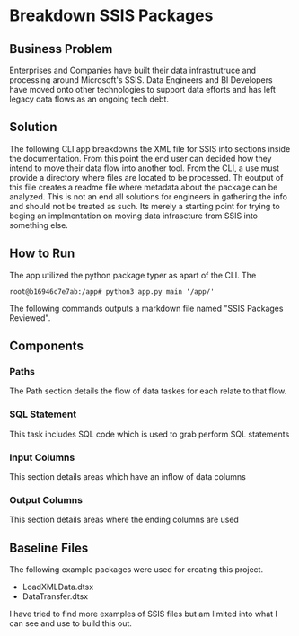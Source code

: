 # Breakdown SSIS Packages


## Business Problem
Enterprises and Companies have built their data infrastrutruce and processing around Microsoft's SSIS. Data Engineers and BI Developers have moved onto other technologies to support data efforts and has left legacy data flows as an ongoing tech debt. 


## Solution
The following CLI app breakdowns the XML file for  SSIS  into sections inside the documentation. From this point the end user can decided how they intend to move their data flow into another tool. 
From the CLI, a use must provide a directory where files are located to be processed. Th eoutput of this file creates a readme file where metadata about the package can be analyzed. 
This is not an end all solutions for engineers in gathering the info and should not be treated as such. Its merely a starting point for trying to beging an implmentation on moving data infrascture from SSIS into something else. 


## How to Run
The app utilized the python package typer as apart of the CLI. The 

```console
root@b16946c7e7ab:/app# python3 app.py main '/app/'

```
The following commands outputs a markdown file named "SSIS Packages Reviewed".

## Components

### Paths
The Path section details the flow of data taskes for each relate to that flow. 

### SQL Statement
This task includes SQL code which is used to grab perform SQL statements


### Input Columns 
This section details areas which have an inflow of data columns 

### Output Columns
This section details areas where the ending columns are used

## Baseline Files 
The following example packages were used for creating this project. 

- LoadXMLData.dtsx
- DataTransfer.dtsx

I have tried to find more examples of SSIS files but am limited into what I can see and use to build this out. 
  
